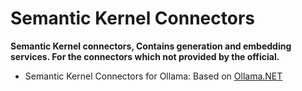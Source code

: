 # Semantic Kernel Connectors

<!-- [![NuGet](https://img.shields.io/nuget/v/Ollama.NET.svg)](https://www.nuget.org/packages/Ollama.NET) -->

**Semantic Kernel connectors, Contains generation and embedding services. For the connectors which not provided by the official.**

 - Semantic Kernel Connectors for Ollama: Based on [Ollama.NET](https://github.com/shuaihuadu/ollama.net)
